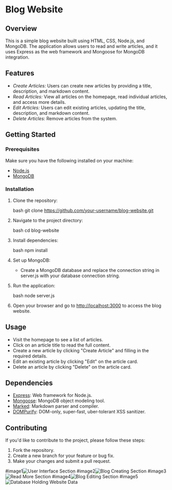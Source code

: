 # Blog Website

## Overview
This is a simple blog website built using HTML, CSS, Node.js, and MongoDB. The application allows users to read and write articles, and it uses Express as the web framework and Mongoose for MongoDB integration.

## Features
- *Create Articles:* Users can create new articles by providing a title, description, and markdown content.
- *Read Articles:* View all articles on the homepage, read individual articles, and access more details.
- *Edit Articles:* Users can edit existing articles, updating the title, description, and markdown content.
- *Delete Articles:* Remove articles from the system.

## Getting Started

### Prerequisites
Make sure you have the following installed on your machine:
- [Node.js](https://nodejs.org/)
- [MongoDB](https://www.mongodb.com/try/download/community)

### Installation
1. Clone the repository:

    bash
    git clone https://github.com/your-username/blog-website.git
    

2. Navigate to the project directory:

    bash
    cd blog-website
    

3. Install dependencies:

    bash
    npm install
    

4. Set up MongoDB:

    - Create a MongoDB database and replace the connection string in server.js with your database connection string.

5. Run the application:

    bash
    node server.js
    

6. Open your browser and go to [http://localhost:3000](http://localhost:3000) to access the blog website.

## Usage
- Visit the homepage to see a list of articles.
- Click on an article title to read the full content.
- Create a new article by clicking "Create Article" and filling in the required details.
- Edit an existing article by clicking "Edit" on the article card.
- Delete an article by clicking "Delete" on the article card.

## Dependencies
- [Express](https://expressjs.com/): Web framework for Node.js.
- [Mongoose](https://mongoosejs.com/): MongoDB object modeling tool.
- [Marked](https://marked.js.org/): Markdown parser and compiler.
- [DOMPurify](https://github.com/cure53/DOMPurify): DOM-only, super-fast, uber-tolerant XSS sanitizer.

## Contributing
If you'd like to contribute to the project, please follow these steps:

1. Fork the repository.
2. Create a new branch for your feature or bug fix.
3. Make your changes and submit a pull request.

#image1![User Interface Section](https://github.com/PrinceRaj-CU/BharatIntern_Task2/assets/83507753/94d2f5a8-f202-4492-88bf-cf81e930d9ec)
#image2![Blog Creating Section](https://github.com/PrinceRaj-CU/BharatIntern_Task2/assets/83507753/b67393be-67e3-43f9-9165-33b7eb9fd4b9)
#image3![Read More Section](https://github.com/PrinceRaj-CU/BharatIntern_Task2/assets/83507753/19265508-fa87-45f0-94e8-013f768b7aff)
#image4![Blog Editing Section](https://github.com/PrinceRaj-CU/BharatIntern_Task2/assets/83507753/bed104e8-c745-4050-a99d-8d0c674d2585)
#image5![Database Holding  Website Data](https://github.com/PrinceRaj-CU/BharatIntern_Task2/assets/83507753/0ab95063-44e2-4f39-86eb-55f29ce15f3c)
